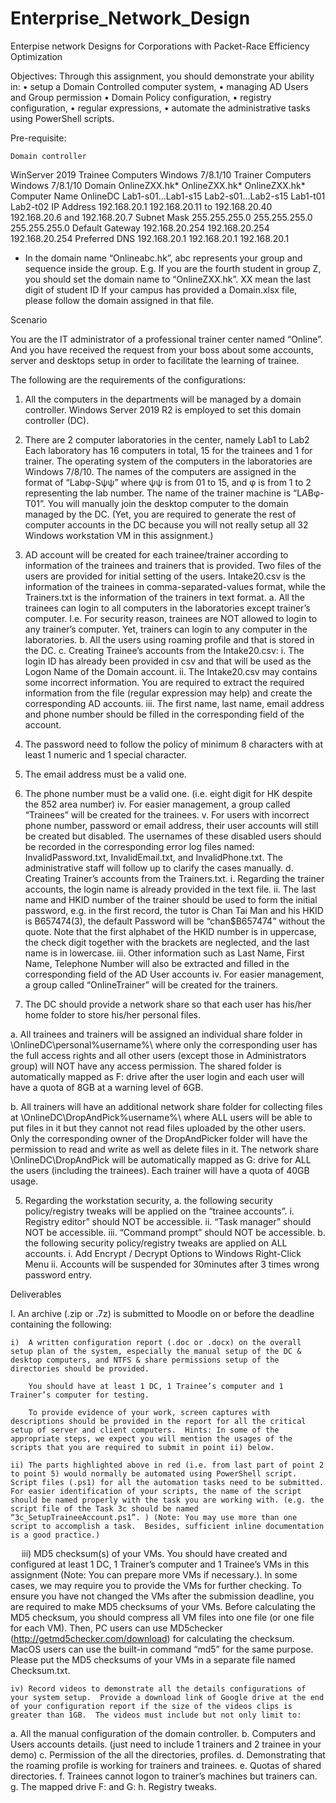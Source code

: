 # Enterprise_Network_Design
 Enterpise network  Designs for Corporations with Packet-Race Efficiency Optimization
 
 Objectives:
Through this assignment, you should demonstrate your ability in:
•	setup a Domain Controlled computer system,
•	managing AD Users and Group permission
•	Domain Policy configuration,
•	registry configuration,
•	regular expressions,
•	automate the administrative tasks using PowerShell scripts.

Pre-requisite:


	Domain controller
WinServer 2019	Trainee Computers
Windows 7/8.1/10	Trainer Computers
Windows 7/8.1/10
Domain	OnlineZXX.hk*	OnlineZXX.hk*	OnlineZXX.hk*
Computer Name	OnlineDC	Lab1-s01…Lab1-s15
Lab2-s01…Lab2-s15	Lab1-t01
Lab2-t02
IP Address	192.168.20.1	192.168.20.11 to
192.168.20.40	192.168.20.6 and
192.168.20.7
Subnet Mask	255.255.255.0	255.255.255.0	255.255.255.0
Default Gateway	192.168.20.254	192.168.20.254	192.168.20.254
Preferred DNS	192.168.20.1	192.168.20.1	192.168.20.1
	
* In the domain name “Onlineabc.hk”, abc represents your group and sequence inside the group.  E.g. If you are the fourth student in group Z, you should set the domain name to “OnlineZXX.hk”. 
XX mean the last digit of student ID If your campus has provided a Domain.xlsx file, please follow the domain assigned in that file.  

Scenario

You are the IT administrator of a professional trainer center named “Online”. And you have received the request from your boss about some accounts, server and desktops setup in order to facilitate the learning of trainee.

The following are the requirements of the configurations:

1.	All the computers in the departments will be managed by a domain controller. Windows Server 2019 R2 is employed to set this domain controller (DC).
2.	There are 2 computer laboratories in the center, namely Lab1 to Lab2 Each laboratory has 16 computers in total, 15 for the trainees and 1 for trainer. The operating system of the computers in the laboratories are Windows 7/8/10. The names of the computers are assigned in the format of “Labφ-Sψψ” where ψψ is from 01 to 15, and φ is from 1 to 2 representing the lab number. The name of the trainer machine is “LABφ-T01”.  You will manually join the desktop computer to the domain managed by the DC. (Yet, you are required to generate the rest of computer accounts in the DC because you will not really setup all 32 Windows workstation VM in this assignment.)
3.	AD account will be created for each trainee/trainer according to information of the trainees and trainers that is provided.  Two files of the users are provided for initial setting of the users. Intake20.csv is the information of the trainees in comma-separated-values format, while the Trainers.txt is the information of the trainers in text format.
a.	All the trainees can login to all computers in the laboratories except trainer’s computer. I.e. For security reason, trainees are NOT allowed to login to any trainer’s computer. Yet, trainers can login to any computer in the laboratories. 
b.	All the users using roaming profile and that is stored in the DC.
c.	Creating Trainee’s accounts from the Intake20.csv: 
i.	The login ID has already been provided in csv and that will be used as the  Logon Name of the Domain account.
ii.	The Intake20.csv may contains some incorrect information.  You are required to extract the required information from the file (regular expression may help) and create the corresponding AD accounts. 
iii.	The first name, last name, email address and phone number should be filled in the corresponding field of the account.
1.	The password need to follow the policy of minimum 8 characters with at least 1 numeric and 1 special character. 
2.	The email address must be a valid one. 
3.	The phone number must be a valid one. (i.e. eight digit for HK despite the 852 area number)
iv.	For easier management, a group called “Trainees” will be created for the trainees. 
v.	For users with incorrect phone number, password or email address, their user accounts will still be created but disabled. The usernames of these disabled users should be recorded in the corresponding error log files named: InvalidPassword.txt, InvalidEmail.txt, and InvalidPhone.txt.  The administrative staff will follow up to clarify the cases manually.
d.	Creating Trainer’s accounts from the Trainers.txt. 
i.	Regarding the trainer accounts, the login name is already provided in the text file. 
ii.	The last name and HKID number of the trainer should be used to form the initial password, e.g. in the first record, the tutor is Chan Tai Man and his HKID is B657474(3), the default Password will be “chan$B657474” without the quote.  Note that the first alphabet of the HKID number is in uppercase, the check digit together with the brackets are neglected, and the last name is in lowercase. 
iii.	Other information such as Last Name, First Name, Telephone Number will also be extracted and filled in the corresponding field of the AD User accounts
iv.	For easier management, a group called “OnlineTrainer” will be created for the trainers. 

4.	The DC should provide a network share so that each user has his/her home folder to store his/her personal files.

a.	All trainees and trainers will be assigned an individual share folder in \\OnlineDC\personal\%username%\ where only the corresponding user has the full access rights and all other users (except those in Administrators group) will NOT have any access permission.  The shared folder is automatically mapped as F: drive after the user login and each user will have a quota of 8GB at a warning level of 6GB.  

b. All trainers will have an additional network share folder for collecting files at \\OnlineDC\DropAndPick\%username%\ where ALL users will be able to put files in it but they cannot not read files uploaded by the other users.  Only the corresponding owner of the DropAndPicker folder will have the permission to read and write as well as delete files in it. The network share \\OnlineDC\DropAndPick will be automatically mapped as G: drive for ALL the users (including the trainees). Each trainer will have a quota of 40GB usage.
 

5.	Regarding the workstation security,
a.	the following security policy/registry tweaks will be applied on the “trainee accounts”. 
i.	Registry editor” should NOT be accessible. 
ii.	“Task manager” should NOT be accessible. 
iii.	“Command prompt” should NOT be accessible. 
b.	the following security policy/registry tweaks are applied on ALL accounts. 
i.	Add Encrypt / Decrypt Options to Windows Right-Click Menu
ii.	Accounts will be suspended for 30minutes after 3 times wrong password entry.

Deliverables

I.	An archive (.zip or .7z) is submitted to Moodle on or before the deadline containing the following:

	i)	A written configuration report (.doc or .docx) on the overall setup plan of the system, especially the manual setup of the DC & desktop computers, and NTFS & share permissions setup of the directories should be provided.

		You should have at least 1 DC, 1 Trainee’s computer and 1 Trainer’s computer for testing.

		To provide evidence of your work, screen captures with descriptions should be provided in the report for all the critical setup of server and client computers.  Hints: In some of the appropriate steps, we expect you will mention the usages of the scripts that you are required to submit in point ii) below. 

	ii)	The parts highlighted above in red (i.e. from last part of point 2 to point 5) would normally be automated using PowerShell script. Script files (.ps1) for all the automation tasks need to be submitted.  For easier identification of your scripts, the name of the script should be named properly with the task you are working with. (e.g. the script file of the Task 3c should be named “3c_SetupTraineeAccount.ps1”. ) (Note: You may use more than one script to accomplish a task.  Besides, sufficient inline documentation is a good practice.) 

	
 
	iii)	MD5 checksum(s) of your VMs. 
		You should have created and configured at least 1 DC, 1 Trainer’s computer and 1 Trainee’s VMs in this assignment (Note: You can prepare more VMs if necessary.).  In some cases, we may require you to provide the VMs for further checking.  To ensure you have not changed the VMs after the submission deadline, you are required to make MD5 checksums of your VMs.  Before calculating the MD5 checksum, you should compress all VM files into one file (or one file for each VM).  Then, PC users can use MD5checker (http://getmd5checker.com/download) for calculating the checksum. MacOS users can use the built-in command “md5” for the same purpose.  Please put the MD5 checksums of your VMs in a separate file named Checksum.txt.
	
	iv)	Record videos to demonstrate all the details configurations of your system setup.  Provide a download link of Google drive at the end of your configuration report if the size of the videos clips is greater than 1GB.  The videos must include but not only limit to:
a.	All the manual configuration of the domain controller. 
b.	Computers and Users accounts details. (just need to include 1 trainers and 2 trainee in your demo)
c.	Permission of the all the directories, profiles.
d.	Demonstrating that the roaming profile is working for trainers and trainees.
e.	Quotas of shared directories.
f.	Trainees cannot logon to trainer’s machines but trainers can.
g.	The mapped drive F: and G:
h.	Registry tweaks.

 

